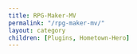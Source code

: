 ```yaml
---
title: RPG-Maker-MV
permalink: "/rpg-maker-mv/"
layout: category
children: [Plugins, Hometown-Hero]
---
```

